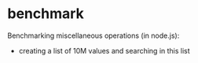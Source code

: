 # benchmark
Benchmarking miscellaneous operations (in node.js):
  - creating a list of 10M values and searching in this list
